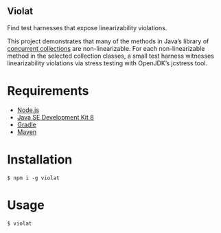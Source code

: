 ## Violat

Find test harnesses that expose linearizability violations.

This project demonstrates that many of the methods in Java’s library of
[concurrent collections][] are non-linearizable. For each non-linearizable
method in the selected collection classes, a small test harness witnesses
linearizability violations via stress testing with OpenJDK’s jcstress tool.

# Requirements

* [Node.js][]
* [Java SE Development Kit 8][]
* [Gradle][]
* [Maven][]

# Installation

    $ npm i -g violat

# Usage

    $ violat

[Node.js]: https://nodejs.org
[concurrent collections]: https://docs.oracle.com/javase/8/docs/api/java/util/concurrent/package-summary.html
[Java SE Development Kit 8]: http://www.oracle.com/technetwork/java/javase
[Gradle]: http://gradle.org
[Maven]: https://maven.apache.org
